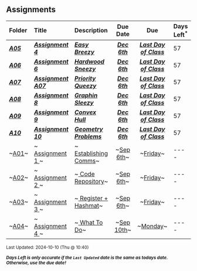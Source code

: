 ## Assignments

| Folder | Title | Description | Due Date | Due | Days Left<sup>*</sup> |
|:------|:------|:------|:-----:|:-----:|-----|
| ***<a href="https://github.com/rugbyprof/4883-Programming_Techniques/tree/master/Assignments/A05">A05</a>*** | ***<a href="https://github.com/rugbyprof/4883-Programming_Techniques/tree/master/Assignments/A05"> Assignment 4 </a>*** | ***<a href="https://github.com/rugbyprof/4883-Programming_Techniques/tree/master/Assignments/A05"> Easy Breezy</a>*** | ***<a href="https://github.com/rugbyprof/4883-Programming_Techniques/tree/master/Assignments/A05">Dec 6th</a>*** | ***<a href="https://github.com/rugbyprof/4883-Programming_Techniques/tree/master/Assignments/A05">Last Day of Class</a>*** | 57 |
| ***<a href="https://github.com/rugbyprof/4883-Programming_Techniques/tree/master/Assignments/A06">A06</a>*** | ***<a href="https://github.com/rugbyprof/4883-Programming_Techniques/tree/master/Assignments/A06"> Assignment 6 </a>*** | ***<a href="https://github.com/rugbyprof/4883-Programming_Techniques/tree/master/Assignments/A06"> Hardwood Sneezy</a>*** | ***<a href="https://github.com/rugbyprof/4883-Programming_Techniques/tree/master/Assignments/A06">Dec 6th</a>*** | ***<a href="https://github.com/rugbyprof/4883-Programming_Techniques/tree/master/Assignments/A06">Last Day of Class</a>*** | 57 |
| ***<a href="https://github.com/rugbyprof/4883-Programming_Techniques/tree/master/Assignments/A07">A07</a>*** | ***<a href="https://github.com/rugbyprof/4883-Programming_Techniques/tree/master/Assignments/A07"> Assignment A07 </a>*** | ***<a href="https://github.com/rugbyprof/4883-Programming_Techniques/tree/master/Assignments/A07"> Priority Queezy</a>*** | ***<a href="https://github.com/rugbyprof/4883-Programming_Techniques/tree/master/Assignments/A07">Dec 6th</a>*** | ***<a href="https://github.com/rugbyprof/4883-Programming_Techniques/tree/master/Assignments/A07">Last Day of Class</a>*** | 57 |
| ***<a href="https://github.com/rugbyprof/4883-Programming_Techniques/tree/master/Assignments/A08">A08</a>*** | ***<a href="https://github.com/rugbyprof/4883-Programming_Techniques/tree/master/Assignments/A08"> Assignment 8 </a>*** | ***<a href="https://github.com/rugbyprof/4883-Programming_Techniques/tree/master/Assignments/A08"> Graphin Sleezy</a>*** | ***<a href="https://github.com/rugbyprof/4883-Programming_Techniques/tree/master/Assignments/A08">Dec 6th</a>*** | ***<a href="https://github.com/rugbyprof/4883-Programming_Techniques/tree/master/Assignments/A08">Last Day of Class</a>*** | 57 |
| ***<a href="https://github.com/rugbyprof/4883-Programming_Techniques/tree/master/Assignments/A09">A09</a>*** | ***<a href="https://github.com/rugbyprof/4883-Programming_Techniques/tree/master/Assignments/A09"> Assignment 9 </a>*** | ***<a href="https://github.com/rugbyprof/4883-Programming_Techniques/tree/master/Assignments/A09"> Convex Hull</a>*** | ***<a href="https://github.com/rugbyprof/4883-Programming_Techniques/tree/master/Assignments/A09">Dec 6th</a>*** | ***<a href="https://github.com/rugbyprof/4883-Programming_Techniques/tree/master/Assignments/A09">Last Day of Class</a>*** | 57 |
| ***<a href="https://github.com/rugbyprof/4883-Programming_Techniques/tree/master/Assignments/A10">A10</a>*** | ***<a href="https://github.com/rugbyprof/4883-Programming_Techniques/tree/master/Assignments/A10"> Assignment 10 </a>*** | ***<a href="https://github.com/rugbyprof/4883-Programming_Techniques/tree/master/Assignments/A10"> Geometry Problems</a>*** | ***<a href="https://github.com/rugbyprof/4883-Programming_Techniques/tree/master/Assignments/A10">Dec 6th</a>*** | ***<a href="https://github.com/rugbyprof/4883-Programming_Techniques/tree/master/Assignments/A10">Last Day of Class</a>*** | 57 |
| ~<a href="https://github.com/rugbyprof/4883-Programming_Techniques/tree/master/Assignments/A01">A01</a>~ | ~<a href="https://github.com/rugbyprof/4883-Programming_Techniques/tree/master/Assignments/A01"> Assignment 1 </a>~ | ~<a href="https://github.com/rugbyprof/4883-Programming_Techniques/tree/master/Assignments/A01"> Establishing Comms</a>~ | ~<a href="https://github.com/rugbyprof/4883-Programming_Techniques/tree/master/Assignments/A01">Sep 6th</a>~ | ~<a href="https://github.com/rugbyprof/4883-Programming_Techniques/tree/master/Assignments/A01">Friday</a>~ | ---- |
| ~<a href="https://github.com/rugbyprof/4883-Programming_Techniques/tree/master/Assignments/A02">A02</a>~ | ~<a href="https://github.com/rugbyprof/4883-Programming_Techniques/tree/master/Assignments/A02"> Assignment 2 </a>~ | ~<a href="https://github.com/rugbyprof/4883-Programming_Techniques/tree/master/Assignments/A02"> Code Repository</a>~ | ~<a href="https://github.com/rugbyprof/4883-Programming_Techniques/tree/master/Assignments/A02">Sep 6th</a>~ | ~<a href="https://github.com/rugbyprof/4883-Programming_Techniques/tree/master/Assignments/A02">Friday</a>~ | ---- |
| ~<a href="https://github.com/rugbyprof/4883-Programming_Techniques/tree/master/Assignments/A03">A03</a>~ | ~<a href="https://github.com/rugbyprof/4883-Programming_Techniques/tree/master/Assignments/A03"> Assignment 3 </a>~ | ~<a href="https://github.com/rugbyprof/4883-Programming_Techniques/tree/master/Assignments/A03"> Register + Hashmat</a>~ | ~<a href="https://github.com/rugbyprof/4883-Programming_Techniques/tree/master/Assignments/A03">Sep 6th</a>~ | ~<a href="https://github.com/rugbyprof/4883-Programming_Techniques/tree/master/Assignments/A03">Friday</a>~ | ---- |
| ~<a href="https://github.com/rugbyprof/4883-Programming_Techniques/tree/master/Assignments/A04">A04</a>~ | ~<a href="https://github.com/rugbyprof/4883-Programming_Techniques/tree/master/Assignments/A04"> Assignment 4 </a>~ | ~<a href="https://github.com/rugbyprof/4883-Programming_Techniques/tree/master/Assignments/A04"> What To Do</a>~ | ~<a href="https://github.com/rugbyprof/4883-Programming_Techniques/tree/master/Assignments/A04">Sep 10th</a>~ | ~<a href="https://github.com/rugbyprof/4883-Programming_Techniques/tree/master/Assignments/A04">Monday</a>~ | ---- |

<sup>Last Updated: 2024-10-10 (Thu @ 10:40)</sup> 

<sup>***Days Left is only accurate if the `Last Updated` date is the same as todays date. Otherwise, use the due date!***</sup> 